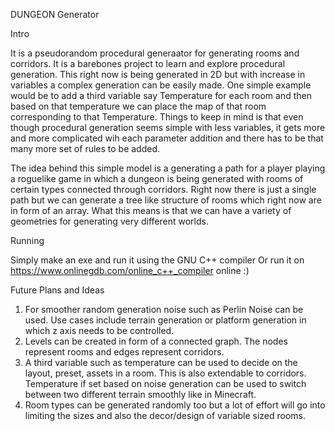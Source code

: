 DUNGEON Generator

Intro

It is a pseudorandom procedural generaator for generating rooms and corridors. It is a barebones project to learn and explore procedural generation. This right now is being generated in 2D but with increase in variables a complex generation can be easily made. One simple example would be to add a third variable say Temperature for each room and then based on that temperature we can place the map of that room corresponding to that Temperature. Things to keep in mind is that even though procedural generation seems simple with less variables, it gets more and more complicated wih each parameter addition and there has to be that many more set of rules to be added.

The idea behind this simple model is a generating a path for a player playing a roguelike game in which a dungeon is being generated with rooms of certain types connected through corridors. Right now there is just a single path but we can generate a tree like structure of rooms which right now are in form of an array. What this means is that we can have a variety of geometries for generating very different worlds.

Running

Simply make an exe and run it using the GNU C++ compiler
Or run it on https://www.onlinegdb.com/online_c++_compiler online :)

Future Plans and Ideas

1. For smoother random generation noise such as Perlin Noise can be used. Use cases include terrain generation or platform generation in which z axis needs to be controlled.
2. Levels can be created in form of a connected graph. The nodes represent rooms and edges represent corridors.
3. A third variable such as temperature can be used to decide on the layout, preset, assets in a room. This is also extendable to corridors. Temperature if set based on noise generation can be used to switch between two different terrain smoothly like in Minecraft.
4. Room types can be generated randomly too but a lot of effort will go into limiting the sizes and also the decor/design of variable sized rooms. 